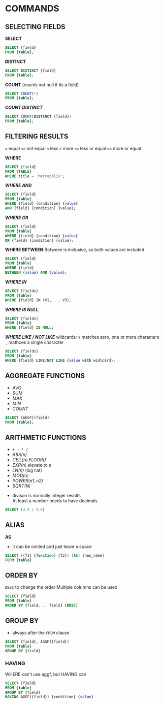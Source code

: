 # COMMANDS

## SELECTING FIELDS

**SELECT**
```sql
SELECT {field} 
FROM {table};
```

**DISTINCT**
```sql
SELECT DISTINCT {field} 
FROM {table};
```

**COUNT** 
(counts not null if its a field)
```sql
SELECT COUNT(*) 
FROM {table};

```

***COUNT DISTINCT***
```sql
SELECT COUNT(DISTINCT {field}) 
FROM {table};

```

## FILTERING RESULTS

`=`   equal
`<>`  not equal
`<`   less
`>`   more
`<=`  less or equal
`>=`  more or equal

**WHERE**
```sql
SELECT {field} 
FROM {TABLE}
WHERE title = 'Metropolis';
```

***WHERE AND***
```sql
SELECT {field}
FROM {table}
WHERE {field} {condition} {value}
AND {field} {condition} {value};
```

***WHERE OR***
```sql
SELECT {field}
FROM {table}
WHERE {field} {condition} {value}
OR {field} {condition} {value};
```

**WHERE BETWEEN**
Between is inclusive, so both values are included
```sql
SELECT {field}
FROM {table}
WHERE {field} 
BETWEEN {value} AND {value};
```

***WHERE IN***
```sql
SELECT {fields}
FROM {table}
WHERE {field} IN (V1, ... V3);
```

***WHERE IS NULL***
```sql
SELECT {fields}
FROM {table}
WHERE {field} IS NULL;
```

***WHERE LIKE / NOT LIKE***
wildcards:
`%` matches zero, one or more characters
`_` mathces a single character

```sql
SELECT {fields}
FROM {table}
WHERE {field} LIKE/NOT LIKE {value with widlcard};
```

## AGGREGATE FUNCTIONS

- *AVG*
- *SUM*
- *MAX*
- *MIN*
- *COUNT*

```sql
SELECT {AGGF}(field)
FROM {table};
```
## ARITHMETIC FUNCTIONS

- `+ - * /`
- *ABS(n)*
- *CEIL(n) FLOOR()*
- *EXP(n)* elevate to e
- *LN(n)* (log nat)
- *MOD(n)*
- *POWER(n1, n2)* 
- *SQRT(N)*


* divison is normally integer results  
At least a number needs to have decimals
```sql
SELECT (4.0 / 3.0)
```

## ALIAS

**AS** 
* it can be omited and just leave a space
```sql
SELECT ({f1} {function} {f2}) [AS] {new_name}
FORM {table}
```

## ORDER BY
`DESC` to change the order
Multiple columns can be used 
```sql
SELECT {field} 
FROM {table}
ORDER BY {field, .. field} [DESC]
```

## GROUP BY
* always after the `FROM` clause
```sql
SELECT {field}, AGGF({field})
FROM {table}
GROUP BY {field}
```

### HAVING
WHERE can't use aggf, but HAVING can
```sql
SELECT {field}
FROM {table}
GROUP BY {field}
HAVING AGGF({field}) {condition} {value}
```









 
